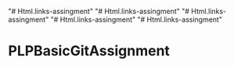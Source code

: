 "# Html.links-assingment" 
"# Html.links-assingment" 
"# Html.links-assingment" 
"# Html.links-assingment" 
"# Html.links-assingment" 
# PLPBasicGitAssignment
